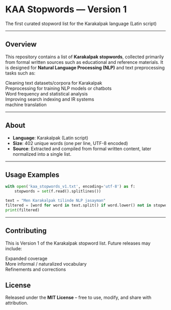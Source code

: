 # KAA Stopwords — Version 1
The first curated stopword list for the Karakalpak language (Latin script)

---

## Overview  

This repository contains a list of **Karakalpak stopwords**, collected primarily from formal written sources such as educational and reference materials.
It is designed for **Natural Language Processing (NLP)** and text preprocessing tasks such as:

Cleaning  text datasets/corpora for Karakalpak  
Preprocessing for training NLP models or chatbots  
Word frequency and statistical analysis  
Improving search indexing and IR systems  
machine translation
 
---
## About
- **Language**: Karakalpak (Latin script)
- **Size**: 402 unique words (one per line, UTF-8 encoded)
- **Source**: Extracted and compiled from formal written content, later normalized into a single list.

---

## Usage Examples

```python
with open('kaa_stopwords_v1.txt', encoding='utf-8') as f:
    stopwords = set(f.read().splitlines())

text = "Men Karakalpak tilinde NLP jasayman"
filtered = [word for word in text.split() if word.lower() not in stopwords]
print(filtered)
```

---

## Contributing
This is Version 1 of the Karakalpak stopword list.  Future releases may include: 

Expanded coverage  
More informal / naturalized vocabulary  
Refinements and corrections

## License
Released under the **MIT License** – free to use, modify, and share with attribution.
